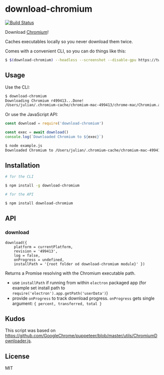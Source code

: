 # download-chromium

[![Build Status](https://travis-ci.org/juliangruber/download-chromium.svg?branch=master)](https://travis-ci.org/juliangruber/download-chromium)

Download [Chromium](https://www.chromium.org/)!

Caches executables locally so you never download them twice.

Comes with a convenient CLI, so you can do things like this:

```bash
$ $(download-chromium) --headless --screenshot --disable-gpu https://twitter.com/
```

## Usage

Use the CLI:

```bash
$ download-chromium
Downloading Chromium r499413...Done!
/Users/julian/.chromium-cache/chromium-mac-499413/chrome-mac/Chromium.app/Contents/MacOS/Chromium
```

Or use the JavaScript API:

```js
const download = require('download-chromium')

const exec = await download()
console.log(`Downloaded Chromium to ${exec}`)
```

```bash
$ node example.js
Downloaded Chromium to /Users/julian/.chromium-cache/chromium-mac-499413/chrome-mac/Chromium.app/Contents/MacOS/Chromium
```

## Installation

```bash
# for the CLI

$ npm install -g download-chromium

# for the API

$ npm install download-chromium
```

## API

### download
```
download({ 
	platform = currentPlatform, 
	revision = '499413', 
	log = false, 
	onProgress = undefined, 
	installPath = '{root folder od download-chromium module}' })
```
Returns a Promise resolving with the Chromium executable path.

* use `installPath` if running from within `electron` packaged app (for example set install path to `require('electron').app.getPath('userData')`)
* provide `onProgress` to track download progress. `onProgress` gets single argument: `{ percent, transferred, total }` 

## Kudos

This script was based on https://github.com/GoogleChrome/puppeteer/blob/master/utils/ChromiumDownloader.js.

## License

MIT
